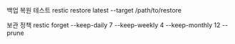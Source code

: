 


백업 복원 테스트
restic restore latest --target /path/to/restore

보관 정책
restic forget --keep-daily 7 --keep-weekly 4 --keep-monthly 12 --prune
